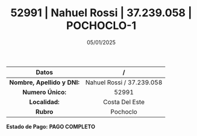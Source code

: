 ﻿---
title: 52991 | Nahuel Rossi | 37.239.058 | POCHOCLO-1
date: 05/01/2025
draft: false
tags: ['costa-del-este', 'titular', 'pochoclo']
---

|          **Datos**          |  /  |
|:---------------------------:|:---:|
| **Nombre, Apellido y DNI:** | Nahuel Rossi / 37.239.058 |
|      **Numero Único:**      | 52991 |
|        **Localidad:**       | Costa Del Este |
|          **Rubro**          | Pochoclo |

**Estado de Pago:** **PAGO COMPLETO**
